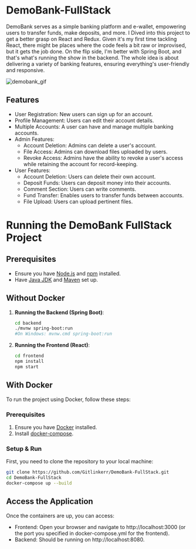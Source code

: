 # DemoBank-FullStack

DemoBank serves as a simple banking platform and e-wallet, empowering users to transfer funds, make deposits, and more.
I Dived into this project to get a better grasp on React and Redux. Given it's my first time tackling React, there might be places where the code feels a bit raw or improvised, but it gets the job done.
On the flip side, I'm better with Spring Boot, and that's what's running the show in the backend. 
The whole idea is about delivering a variety of banking features, ensuring everything's user-friendly and responsive.

![demobank_gif](demobank_gif.gif)

## Features

- User Registration: New users can sign up for an account.
- Profile Management: Users can edit their account details.
- Multiple Accounts: A user can have and manage multiple banking accounts.
- Admin Features:
  - Account Deletion: Admins can delete a user's account.
  - File Access: Admins can download files uploaded by users.
  - Revoke Access: Admins have the ability to revoke a user's access while retaining the account for record-keeping.
- User Features:
  - Account Deletion: Users can delete their own account.
  - Deposit Funds: Users can deposit money into their accounts.
  - Comment Section: Users can write comments.
  - Fund Transfer: Enables users to transfer funds between accounts.
  - File Upload: Users can upload pertinent files.

# Running the DemoBank FullStack Project

## Prerequisites

- Ensure you have [Node.js](https://nodejs.org/) and [npm](https://www.npmjs.com/) installed.
- Have [Java JDK](https://www.oracle.com/java/technologies/downloads/#java17) and [Maven](https://maven.apache.org/) set up.

## Without Docker

1. **Running the Backend (Spring Boot)**: 
   ```bash
   cd backend
   ./mvnw spring-boot:run
   #On Windows: mvnw.cmd spring-boot:run
   ```
2. **Running the Frontend (React)**:
   ```bash
   cd frontend
   npm install
   npm start
   ```

  ## With Docker
To run the project using Docker, follow these steps:

### Prerequisites

1. Ensure you have [Docker](https://www.docker.com/get-started) installed.
2. Install [docker-compose](https://docs.docker.com/compose/install/).

### Setup & Run 
First, you need to clone the repository to your local machine:
   ```bash
   git clone https://github.com/Gitlinkerr/DemoBank-FullStack.git
   cd DemoBank-FullStack
   docker-compose up --build
   ```

## Access the Application

Once the containers are up, you can access: 

- Frontend: Open your browser and navigate to http://localhost:3000 (or the port you specified in docker-compose.yml for the frontend).
- Backend: Should be running on http://localhost:8080.

 
